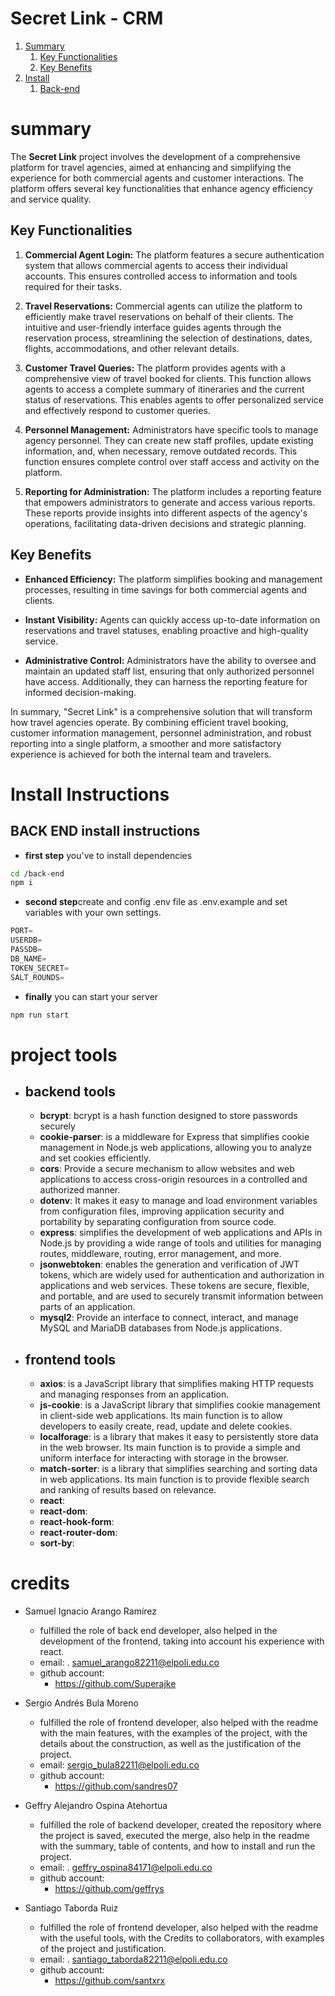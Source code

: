 # Secret Link - CRM

1. [Summary](#summary)
    1. [Key Functionalities](##key-functionalities)
    2. [Key Benefits](#key-benefits)
2. [Install](#install-instructions)
    1. [Back-end](#back-end-install-instructions)

# summary

The **Secret Link** project involves the development of a comprehensive platform for travel agencies, aimed at enhancing and simplifying the experience for both commercial agents and customer interactions. The platform offers several key functionalities that enhance agency efficiency and service quality.

## Key Functionalities

1. **Commercial Agent Login:** The platform features a secure authentication system that allows commercial agents to access their individual accounts. This ensures controlled access to information and tools required for their tasks.

2. **Travel Reservations:** Commercial agents can utilize the platform to efficiently make travel reservations on behalf of their clients. The intuitive and user-friendly interface guides agents through the reservation process, streamlining the selection of destinations, dates, flights, accommodations, and other relevant details.

3. **Customer Travel Queries:** The platform provides agents with a comprehensive view of travel booked for clients. This function allows agents to access a complete summary of itineraries and the current status of reservations. This enables agents to offer personalized service and effectively respond to customer queries.

4. **Personnel Management:** Administrators have specific tools to manage agency personnel. They can create new staff profiles, update existing information, and, when necessary, remove outdated records. This function ensures complete control over staff access and activity on the platform.

5. **Reporting for Administration:** The platform includes a reporting feature that empowers administrators to generate and access various reports. These reports provide insights into different aspects of the agency's operations, facilitating data-driven decisions and strategic planning.

## Key Benefits

- **Enhanced Efficiency:** The platform simplifies booking and management processes, resulting in time savings for both commercial agents and clients.

- **Instant Visibility:** Agents can quickly access up-to-date information on reservations and travel statuses, enabling proactive and high-quality service.

- **Administrative Control:** Administrators have the ability to oversee and maintain an updated staff list, ensuring that only authorized personnel have access. Additionally, they can harness the reporting feature for informed decision-making.

In summary, "Secret Link" is a comprehensive solution that will transform how travel agencies operate. By combining efficient travel booking, customer information management, personnel administration, and robust reporting into a single platform, a smoother and more satisfactory experience is achieved for both the internal team and travelers.

# Install Instructions
## BACK END install instructions
- **first step** you've to install dependencies
```bash
cd /back-end
npm i
```
- **second step**create and config .env file as .env.example and set variables with your own settings.
```js
PORT=
USERDB=
PASSDB=
DB_NAME=
TOKEN_SECRET=
SALT_ROUNDS=
```
- **finally** you can start your server
```bash
npm run start 
```
# project tools
- ## backend tools
  - **bcrypt**: bcrypt is a hash function designed to store passwords securely
  - **cookie-parser**: is a middleware for Express that simplifies cookie management in Node.js web applications, allowing you to analyze and set cookies efficiently.
  - **cors**: Provide a secure mechanism to allow websites and web applications to access cross-origin resources in a controlled and authorized manner. 
  - **dotenv**: It makes it easy to manage and load environment variables from configuration files, improving application security and portability by separating configuration from source code.
  - **express**: simplifies the development of web applications and APIs in Node.js by providing a wide range of tools and utilities for managing routes, middleware, routing, error management, and more.
  - **jsonwebtoken**: enables the generation and verification of JWT tokens, which are widely used for authentication and authorization in applications and web services. These tokens are secure, flexible, and portable, and are used to securely transmit information between parts of an application.
  - **mysql2**: Provide an interface to connect, interact, and manage MySQL and MariaDB databases from Node.js applications.
- ## frontend tools
  - **axios**: is a JavaScript library that simplifies making HTTP requests and managing responses from an application.
  - **js-cookie**: is a JavaScript library that simplifies cookie management in client-side web applications. Its main function is to allow developers to easily create, read, update and delete cookies.
  - **localforage**: is a library that makes it easy to persistently store data in the web browser. Its main function is to provide a simple and uniform interface for interacting with storage in the browser.
  - **match-sorter**: is a library that simplifies searching and sorting data in web applications. Its main function is to provide flexible search and ranking of results based on relevance.
  - **react**:
  - **react-dom**:
  - **react-hook-form**:
  - **react-router-dom**:
  - **sort-by**:
	
# credits

- Samuel Ignacio Arango Ramírez
  - fulfilled the role of back end developer, also helped in the development of the frontend, taking into account
		his experience with react.
  - email:
			. samuel_arango82211@elpoli.edu.co
  - github account:
     - https://github.com/Superajke

- Sergio Andrés Bula Moreno
   - fulfilled the role of frontend developer, also helped with the readme with the main features, with
		the examples of the project, with the details about the construction, as well as the justification of the project.
   - email:
		   sergio_bula82211@elpoli.edu.co
   - github account:
      - https://github.com/sandres07

- Geffry Alejandro Ospina Atehortua
  - fulfilled the role of backend developer, created the repository where the project is saved, executed the merge,
     		also help in the readme with the summary, table of contents, and how to install and run the project.
  - email:
			. geffry_ospina84171@elpoli.edu.co
  - github account:
    - https://github.com/geffrys
    
- Santiago Taborda Ruiz
  - fulfilled the role of frontend developer, also helped with the readme with the useful tools, with the
	Credits to collaborators, with examples of the project and justification.
  - email:
		. santiago_taborda82211@elpoli.edu.co
  - github account:
    - https://github.com/santxrx
